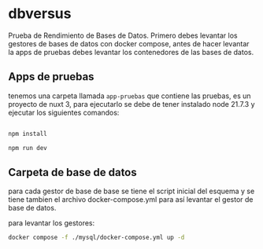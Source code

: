 # dbversus
Prueba de Rendimiento de Bases de Datos. Primero debes levantar los gestores de bases de datos con docker compose, antes de hacer levantar la apps de pruebas debes levantar los contenedores de las bases de datos.

## Apps de pruebas
tenemos una carpeta llamada `app-pruebas` que contiene las pruebas, es un proyecto de nuxt 3, para ejecutarlo se debe de tener instalado node 21.7.3 y ejecutar los siguientes comandos:

```bash

npm install

npm run dev

```

## Carpeta de base de datos
para cada gestor de base de base se tiene el script inicial del esquema y se tiene tambien el archivo docker-compose.yml para así levantar el gestor de base de datos.

para levantar los gestores:

```bash
docker compose -f ./mysql/docker-compose.yml up -d
```